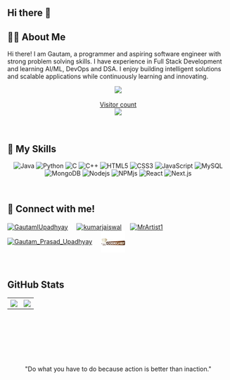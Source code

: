 ## Hi there 👋

<h2>👨‍💻 About Me </h2> 
<p> Hi there! I am Gautam, a programmer and aspiring software engineer with strong problem solving skills. I have experience in Full Stack Development and learning AI/ML, DevOps and DSA. I enjoy building intelligent solutions and scalable applications while continuously learning and innovating.</p>

<p align="center">
  <a href="https://github.com/GautamPrasadUpadhyay"><img src="https://media.giphy.com/media/QTfX9Ejfra3ZmNxh6B/giphy.gif" width="255"></a>
  
</p>

<p align="center">
  <a href="https://github.com/GautamPrasadUpadhyay">
    <p align="center"> 
  Visitor count<br>
  <img src="https://profile-counter.glitch.me/GautamPrasadUpadhyay/count.svg" />
</p>
  </a>
  </a>
</p>
<br>

<h2>🎯 My Skills</h2>

<p align="center">
  
  <img src="https://img.shields.io/badge/Java-ED8B00?style=for-the-badge&logo=openjdk&logoColor=white" alt="Java" />
   <img src="https://img.shields.io/badge/python-3670A0?style=for-the-badge&logo=python&logoColor=ffdd54" alt="Python" />
    <img src="https://img.shields.io/badge/C-00599C?style=for-the-badge&logo=c&logoColor=white" alt="C" />
     <img src="https://img.shields.io/badge/C++-00599C?style=for-the-badge&logo=cplusplus&logoColor=white" alt="C++" />
      <img src="https://img.shields.io/badge/html5-%23E34F26.svg?style=for-the-badge&logo=html5&logoColor=white" alt="HTML5" />
       <img src="https://img.shields.io/badge/css3-%231572B6.svg?style=for-the-badge&logo=css3&logoColor=white" alt="CSS3" />
        <img src="https://img.shields.io/badge/javascript-%23323330.svg?style=for-the-badge&logo=javascript&logoColor=%23F7DF1E" alt="JavaScript" />
         <img src="https://img.shields.io/badge/SQL-FF6A00?style=for-the-badge&logo=sql&logoColor=white" alt="MySQL" />
          <img src="https://img.shields.io/badge/MongoDB-47A248?style=for-the-badge&logo=mongodb&logoColor=white" alt="MongoDB" />


  <img src="https://img.shields.io/badge/Node%20js-339933?style=for-the-badge&logo=nodedotjs&logoColor=white" alt="Nodejs" />

  <img src="https://img.shields.io/badge/npm-CB3837?style=for-the-badge&logo=npm&logoColor=white" alt="NPMjs" />

  <img src="https://img.shields.io/badge/react-%2320232a.svg?style=for-the-badge&logo=react&logoColor=%2361DAFB" alt="React" />


  <img src="https://img.shields.io/badge/Next-black?style=for-the-badge&logo=next.js&logoColor=white" alt="Next.js" />


</p>
<br>
<h2>🤝 Connect with me!</h2>
<p align="left">
<a href="https://x.com/GautamlUpadhyay" target="blank"><img align="center" src="https://raw.githubusercontent.com/rahuldkjain/github-profile-readme-generator/master/src/images/icons/Social/twitter.svg" alt="GautamlUpadhyay" height="30" width="40" /></a> &nbsp; &nbsp;
<a href="https://www.linkedin.com/in/gautam-prasad-upadhyay-291531296/" target="blank"><img align="center" src="https://raw.githubusercontent.com/rahuldkjain/github-profile-readme-generator/master/src/images/icons/Social/linked-in-alt.svg" alt="kumarjaiswal" height="30" width="40" /></a> &nbsp; &nbsp;
<a href="https://www.hackerrank.com/profile/MrArtist1" target="blank"><img align="center" src="https://raw.githubusercontent.com/rahuldkjain/github-profile-readme-generator/master/src/images/icons/Social/hackerrank.svg" alt="MrArtist1" height="30" width="40" /></a> &nbsp; &nbsp;
<a href="https://leetcode.com/u/Gautam_Prasad_Upadhyay/" target="blank"><img align="center" src="https://raw.githubusercontent.com/rahuldkjain/github-profile-readme-generator/master/src/images/icons/Social/leet-code.svg" alt="Gautam_Prasad_Upadhyay" height="30" width="40" /></a> &nbsp; &nbsp;
<a href="https://www.codechef.com/users/gautam5555" target="blank"><img align="center" src="https://raw.githubusercontent.com/github/explore/c432a21abaa4326f9e64194b3a0a7224b4069ace/topics/codechef/codechef.png" alt="gautam5555" height="50" width="55" /></a>
</p>
<br>
<h2> GitHub Stats</h2>
<table>
<tr>
<td>
<picture>
    <source media="(prefers-color-scheme: dark)" srcset="https://github-readme-stats.vercel.app/api/top-langs/?username=GautamPrasadUpadhyay&layout=compact&theme=dark&show_icons=true">
    <img align="center" width="100%" src="https://github-readme-stats.vercel.app/api/top-langs/?username=pratyush0898&layout=compact&theme=dark&show_icons=true"/>
</picture>
</td>
<td>
<picture>
    <source media="(prefers-color-scheme: dark)" srcset="https://github-readme-stats-ouuan.vercel.app/api?username=GautamPrasadUpadhyay&theme=dark&show_icons=true">
    <img align="center" width="100%" src="https://github-readme-stats-ouuan.vercel.app/api?username=ouuan&show_icons=true"/>
</picture>
</td>
</tr>
</table>

<a href="https://github.com/GautamPrasadUpadhyay">
  <picture>
  <source media="(prefers-color-scheme: dark)" srcset="https://github-readme-streak-stats.herokuapp.com?user=GautamPrasadUpadhyay&theme=dark&hide_border=false">
  <source media="(prefers-color-scheme: light)" srcset="https://github-readme-streak-stats.herokuapp.com?user=GautamPrasadUpadhyay&hide_border=false">
  <img align="center" width="60%" src="https://github-readme-streak-stats.herokuapp.com?user=GautamPrasadUpadhyay&hide_border=false" alt="">
</picture>


</a>
</p>
<br>
<br>
<br>
<br>
<p align="center"> "Do what you have to do because action is better than inaction."</p>
<!--
**GautamPrasadUpadhyay/GautamPrasadUpadhyay** is a ✨ _special_ ✨ repository because its `README.md` (this file) appears on your GitHub profile.

<!--
**GautamBuilds/GautamBuilds** is a ✨ _special_ ✨ repository because its `README.md` (this file) appears on your GitHub profile.

Here are some ideas to get you started:

- 🔭 I’m currently working on ...
- 🌱 I’m currently learning ...
- 👯 I’m looking to collaborate on ...
- 🤔 I’m looking for help with ...
- 💬 Ask me about ...
- 📫 How to reach me: ...
- 😄 Pronouns: ...
- ⚡ Fun fact: ...
-->
